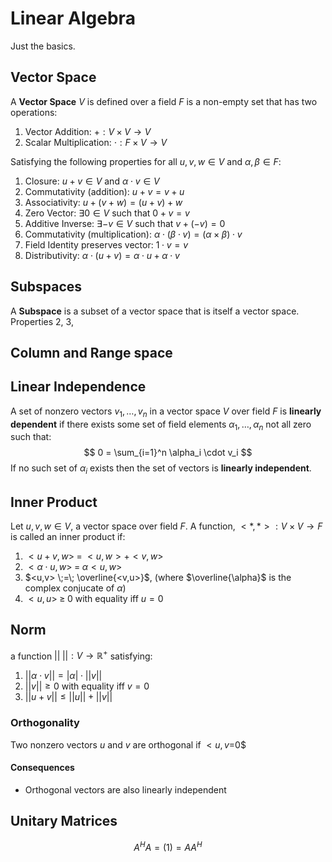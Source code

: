 # Linear Algebra

Just the basics.


## Vector Space
A **Vector Space** $V$ is defined over a field $F$ is a non-empty set that has two operations:
1. Vector Addition: $+:V \times V \to V$
2. Scalar Multiplication: $\cdot:F \times V \to V$

Satisfying the following properties for all $u,v,w \in V$ and $\alpha,\beta \in F$:

1. Closure: $u+v \in V$ and $\alpha \cdot v \in V$
2. Commutativity (addition): $u+v = v+u$
3. Associativity: $u+(v+w) = (u+v)+w$
4. Zero Vector: $\exists 0 \in V$ such that $0+v=v$
5. Additive Inverse: $\exists -v \in V$ such that $v+(-v)=0$
6. Commutativity (multiplication): $\alpha\cdot(\beta\cdot v)= (\alpha\times\beta)\cdot v$
7. Field Identity preserves vector: $1\cdot v = v$
8. Distributivity: $\alpha \cdot (u+v) = \alpha\cdot u + \alpha \cdot v$

## Subspaces
A **Subspace** is a subset of a vector space that is itself a vector space.
Properties 2, 3,


## Column and Range space


## Linear Independence
A set of nonzero vectors $v_1, \ldots, v_n$ in a vector space $V$ over field $F$ is **linearly dependent** if there exists some set of field elements $\alpha_1, \ldots, \alpha_n$ not all zero such that:
$$ 0 = \sum_{i=1}^n \alpha_i \cdot v_i $$
If no such set of $\alpha_i$ exists then the set of vectors is **linearly independent**.






## Inner Product
Let $u,v,w \in V$, a vector space over field $F$.
A function, $<*,*>:V \times V \to F$ is called an inner product if:
1. $<u+v,w> \;=\; <u,w> + <v,w>$
2. $<\alpha \cdot u,w> \;=\; \alpha <u,w>$
3. $<u,v> \;=\; \overline{<v,u>}$, (where $\overline{\alpha}$ is the complex conjucate of $\alpha$)
4. $<u,u> \;\geq\; 0$ with equality iff $u=0$

## Norm
a function $||\;|| : V \to \mathbb{R}^+$ satisfying:
1. $||\alpha \cdot v|| = |\alpha| \cdot ||v||$
2. $||v|| \geq 0$ with equality iff $v=0$
3. $||u+v|| \leq ||u||+||v||$

### Orthogonality
Two nonzero vectors $u$ and $v$ are orthogonal if $<u,v$=0$
#### Consequences
- Orthogonal vectors are also linearly independent

## Unitary Matrices
$$A^HA = \mathbb(1) = AA^H$$
